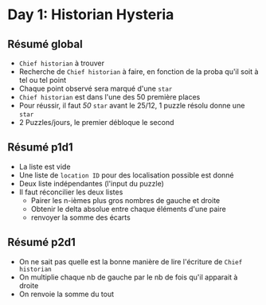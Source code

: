 # Day 1: Historian Hysteria

## Résumé global

- `Chief historian` à trouver
- Recherche de `Chief historian` à faire, en fonction de la proba qu'il soit à tel ou tel point
- Chaque point observé sera marqué d'une `star`
- `Chief historian` est dans l'une des 50 première places
- Pour réussir, il faut _50_ `star` avant le 25/12, 1 puzzle résolu donne une `star`
- 2 Puzzles/jours, le premier débloque le second

## Résumé p1d1

- La liste est vide
- Une liste de `location ID` pour des localisation possible est donné
- Deux liste indépendantes (l'input du puzzle)
- Il faut réconcilier les deux listes
  - Pairer les n-ièmes plus gros nombres de gauche et droite
  - Obtenir le delta absolue entre chaque éléments d'une paire
  - renvoyer la somme des écarts

## Résumé p2d1

- On ne sait pas quelle est la bonne manière de lire l'écriture de `Chief historian`
- On multiplie chaque nb de gauche par le nb de fois qu'il apparait à droite
- On renvoie la somme du tout
